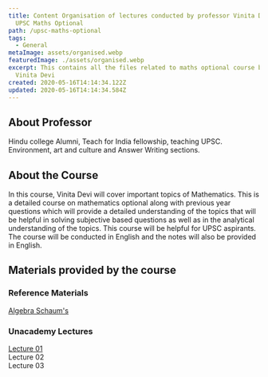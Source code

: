```yaml
---
title: Content Organisation of lectures conducted by professor Vinita Devi on
  UPSC Maths Optional
path: /upsc-maths-optional
tags:
  - General
metaImage: assets/organised.webp
featuredImage: ./assets/organised.webp
excerpt: This contains all the files related to maths optional course by prof.
  Vinita Devi
created: 2020-05-16T14:14:34.122Z
updated: 2020-05-16T14:14:34.584Z
---
```

## About Professor

Hindu college Alumni, Teach for India fellowship, teaching UPSC. Environment, art and culture and Answer Writing sections.

## About the Course

In this course, Vinita Devi will cover important topics of Mathematics. This is a detailed course on mathematics optional along with previous year questions which will provide a detailed understanding of the topics that will be helpful in solving subjective based questions as well as in the analytical understanding of the topics. This course will be helpful for UPSC aspirants. The course will be conducted in English and the notes will also be provided in English.

## Materials provided by the course

### Reference Materials

[Algebra Schaum's](https://github.com/akhil-naidu/mathsoptional/raw/master/Reference-Books/Linear%20Algebra%204th%20Edition%20by%20Lipschutz%20Lipson.pdf)

### Unacademy Lectures

[Lecture 01](https://github.com/akhil-naidu/mathsoptional/raw/master/Paper01-Lectures/Lesson%201.pdf)\
Lecture 02\
Lecture 03